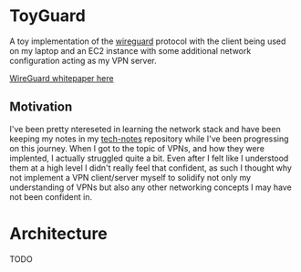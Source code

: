 # ToyGuard

A toy implementation of the [wireguard](https://www.wireguard.com/) protocol with the client being used on my laptop and an EC2 instance with some additional network configuration acting as my VPN server.

[WireGuard whitepaper here](https://www.wireguard.com/papers/wireguard.pdf)

## Motivation

I've been pretty ntereseted in learning the network stack and have been keeping my notes in my [tech-notes](https://github.com/uz1pk/tech-notes) repository while I've been progressing on this journey. When I got to the topic of VPNs, and how they were implented, I actually struggled quite a bit. Even after I felt like I understood them at a high level I didn't really feel that confident, as such I thought why not implement a VPN client/server myself to solidify not only my understanding of VPNs but also any other networking concepts I may have not been confident in.

# Architecture

TODO
